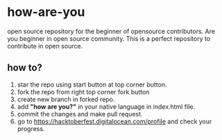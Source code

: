 # how-are-you
open source repository for the beginner of opensource contributors.
Are you beginner in open source community. This is a perfect repository to contribute in open source. 

## how to?
1. star the repo using start button at top corner button.
2. fork the repo from right top corner fork button 
3. create new branch in forked repo.
4. add **"how are you?"** in your native language in index.html file.
5. commit the changes and make pull request.
6. go to https://hacktoberfest.digitalocean.com/profile and check your progress.
